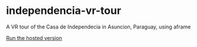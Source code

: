 # independencia-vr-tour
A VR tour of the Casa de Independecia in Asuncion, Paraguay, using aframe


[Run the hosted version](https://elifer5000.github.io/independencia-vr-tour/index.html)

